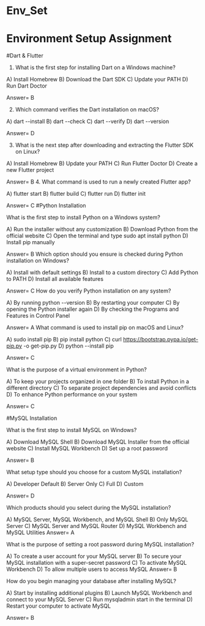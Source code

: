 # Env_Set

# Environment Setup Assignment

#Dart & Flutter

1. What is the first step for installing Dart on a Windows machine?

A) Install Homebrew
B) Download the Dart SDK
C) Update your PATH
D) Run Dart Doctor

Answer=  B

2. Which command verifies the Dart installation on macOS?

A) dart --install
B) dart --check
C) dart --verify
D) dart --version

Answer=  D

3. What is the next step after downloading and extracting the Flutter SDK on Linux?

A) Install Homebrew
B) Update your PATH
C) Run Flutter Doctor
D) Create a new Flutter project

Answer=  B
4. What command is used to run a newly created Flutter app?

A) flutter start
B) flutter build
C) flutter run
D) flutter init

Answer=  C
#Python Installation

What is the first step to install Python on a Windows system?

A) Run the installer without any customization
B) Download Python from the official website
C) Open the terminal and type sudo apt install python
D) Install pip manually

Answer=  B
Which option should you ensure is checked during Python installation on Windows?

A) Install with default settings
B) Install to a custom directory
C) Add Python to PATH
D) Install all available features

Answer=  C
How do you verify Python installation on any system?

A) By running python --version
B) By restarting your computer
C) By opening the Python installer again
D) By checking the Programs and Features in Control Panel


Answer=  A
What command is used to install pip on macOS and Linux?

A) sudo install pip
B) pip install python
C) curl https://bootstrap.pypa.io/get-pip.py -o get-pip.py
D) python --install pip


Answer=  C

What is the purpose of a virtual environment in Python?

A) To keep your projects organized in one folder
B) To install Python in a different directory
C) To separate project dependencies and avoid conflicts
D) To enhance Python performance on your system


Answer=  C

#MySQL Installation

What is the first step to install MySQL on Windows?

A) Download MySQL Shell
B) Download MySQL Installer from the official website
C) Install MySQL Workbench
D) Set up a root password



Answer=  B

What setup type should you choose for a custom MySQL installation?

A) Developer Default
B) Server Only
C) Full
D) Custom


Answer=  D


Which products should you select during the MySQL installation?

A) MySQL Server, MySQL Workbench, and MySQL Shell
B) Only MySQL Server
C) MySQL Server and MySQL Router
D) MySQL Workbench and MySQL Utilities
Answer=  A



What is the purpose of setting a root password during MySQL installation?

A) To create a user account for your MySQL server
B) To secure your MySQL installation with a super-secret password
C) To activate MySQL Workbench
D) To allow multiple users to access MySQL
Answer=  B


How do you begin managing your database after installing MySQL?

A) Start by installing additional plugins
B) Launch MySQL Workbench and connect to your MySQL Server
C) Run mysqladmin start in the terminal
D) Restart your computer to activate MySQL

Answer=  B
